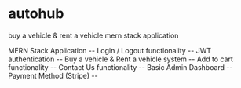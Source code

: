 # autohub
buy a vehicle &amp; rent a vehicle mern stack application

MERN Stack Application --
Login / Logout functionality --
JWT authentication --
Buy a vehicle & Rent a vehicle system --
Add to cart functionality --
Contact Us functionality --
Basic Admin Dashboard --
Payment Method (Stripe) --
